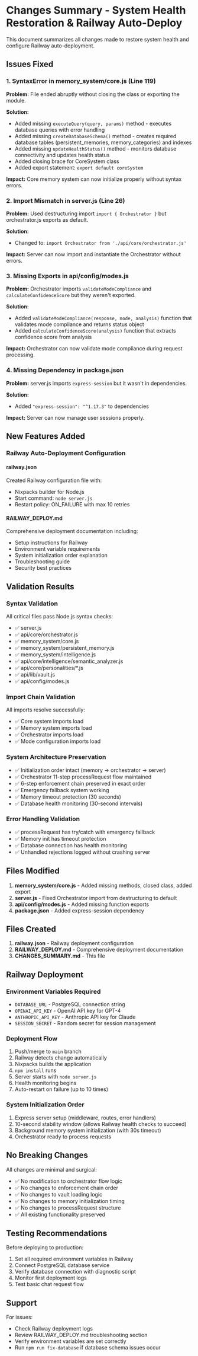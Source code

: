 # Changes Summary - System Health Restoration & Railway Auto-Deploy

This document summarizes all changes made to restore system health and configure Railway auto-deployment.

## Issues Fixed

### 1. SyntaxError in memory_system/core.js (Line 119)
**Problem:** File ended abruptly without closing the class or exporting the module.

**Solution:**
- Added missing `executeQuery(query, params)` method - executes database queries with error handling
- Added missing `createDatabaseSchema()` method - creates required database tables (persistent_memories, memory_categories) and indexes
- Added missing `updateHealthStatus()` method - monitors database connectivity and updates health status
- Added closing brace for CoreSystem class
- Added export statement: `export default coreSystem`

**Impact:** Core memory system can now initialize properly without syntax errors.

### 2. Import Mismatch in server.js (Line 26)
**Problem:** Used destructuring import `import { Orchestrator }` but orchestrator.js exports as default.

**Solution:**
- Changed to: `import Orchestrator from './api/core/orchestrator.js'`

**Impact:** Server can now import and instantiate the Orchestrator without errors.

### 3. Missing Exports in api/config/modes.js
**Problem:** Orchestrator imports `validateModeCompliance` and `calculateConfidenceScore` but they weren't exported.

**Solution:**
- Added `validateModeCompliance(response, mode, analysis)` function that validates mode compliance and returns status object
- Added `calculateConfidenceScore(analysis)` function that extracts confidence score from analysis

**Impact:** Orchestrator can now validate mode compliance during request processing.

### 4. Missing Dependency in package.json
**Problem:** server.js imports `express-session` but it wasn't in dependencies.

**Solution:**
- Added `"express-session": "^1.17.3"` to dependencies

**Impact:** Server can now manage user sessions properly.

## New Features Added

### Railway Auto-Deployment Configuration

#### railway.json
Created Railway configuration file with:
- Nixpacks builder for Node.js
- Start command: `node server.js`
- Restart policy: ON_FAILURE with max 10 retries

#### RAILWAY_DEPLOY.md
Comprehensive deployment documentation including:
- Setup instructions for Railway
- Environment variable requirements
- System initialization order explanation
- Troubleshooting guide
- Security best practices

## Validation Results

### Syntax Validation
All critical files pass Node.js syntax checks:
- ✅ server.js
- ✅ api/core/orchestrator.js
- ✅ memory_system/core.js
- ✅ memory_system/persistent_memory.js
- ✅ memory_system/intelligence.js
- ✅ api/core/intelligence/semantic_analyzer.js
- ✅ api/core/personalities/*.js
- ✅ api/lib/vault.js
- ✅ api/config/modes.js

### Import Chain Validation
All imports resolve successfully:
- ✅ Core system imports load
- ✅ Memory system imports load
- ✅ Orchestrator imports load
- ✅ Mode configuration imports load

### System Architecture Preservation
- ✅ Initialization order intact (memory → orchestrator → server)
- ✅ Orchestrator 11-step processRequest flow maintained
- ✅ 6-step enforcement chain preserved in exact order
- ✅ Emergency fallback system working
- ✅ Memory timeout protection (30 seconds)
- ✅ Database health monitoring (30-second intervals)

### Error Handling Validation
- ✅ processRequest has try/catch with emergency fallback
- ✅ Memory init has timeout protection
- ✅ Database connection has health monitoring
- ✅ Unhandled rejections logged without crashing server

## Files Modified

1. **memory_system/core.js** - Added missing methods, closed class, added export
2. **server.js** - Fixed Orchestrator import from destructuring to default
3. **api/config/modes.js** - Added missing function exports
4. **package.json** - Added express-session dependency

## Files Created

1. **railway.json** - Railway deployment configuration
2. **RAILWAY_DEPLOY.md** - Comprehensive deployment documentation
3. **CHANGES_SUMMARY.md** - This file

## Railway Deployment

### Environment Variables Required
- `DATABASE_URL` - PostgreSQL connection string
- `OPENAI_API_KEY` - OpenAI API key for GPT-4
- `ANTHROPIC_API_KEY` - Anthropic API key for Claude
- `SESSION_SECRET` - Random secret for session management

### Deployment Flow
1. Push/merge to `main` branch
2. Railway detects change automatically
3. Nixpacks builds the application
4. `npm install` runs
5. Server starts with `node server.js`
6. Health monitoring begins
7. Auto-restart on failure (up to 10 times)

### System Initialization Order
1. Express server setup (middleware, routes, error handlers)
2. 10-second stability window (allows Railway health checks to succeed)
3. Background memory system initialization (with 30s timeout)
4. Orchestrator ready to process requests

## No Breaking Changes

All changes are minimal and surgical:
- ✅ No modification to orchestrator flow logic
- ✅ No changes to enforcement chain order
- ✅ No changes to vault loading logic
- ✅ No changes to memory initialization timing
- ✅ No changes to processRequest structure
- ✅ All existing functionality preserved

## Testing Recommendations

Before deploying to production:
1. Set all required environment variables in Railway
2. Connect PostgreSQL database service
3. Verify database connection with diagnostic script
4. Monitor first deployment logs
5. Test basic chat request flow

## Support

For issues:
- Check Railway deployment logs
- Review RAILWAY_DEPLOY.md troubleshooting section
- Verify environment variables are set correctly
- Run `npm run fix-database` if database schema issues occur
